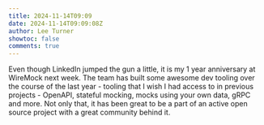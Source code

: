 ```yaml
---
title: 2024-11-14T09:09
date: 2024-11-14T09:09:08Z
author: Lee Turner
showtoc: false
comments: true
---
```


Even though LinkedIn jumped the gun a little, it is my 1 year anniversary at WireMock next week. The team has built some
awesome dev tooling over the course of the last year - tooling that I wish I had access to in previous projects -
OpenAPI, stateful mocking, mocks using your own data, gRPC and more. Not only that, it has been great to be a part of an
active open source project with a great community behind it. 

